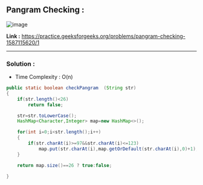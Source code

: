 ## Pangram Checking :

![image](https://user-images.githubusercontent.com/23376002/180645054-5e2df5c1-3297-4a25-9389-c39fade50f11.png)


**Link :** https://practice.geeksforgeeks.org/problems/pangram-checking-1587115620/1


-----------------------------------------------------------------------------------------------------------------------------------------------------


### Solution :

- Time Complexity : O(n)


```java
public static boolean checkPangram  (String str) 
{
    if(str.length()<26) 
        return false;

    str=str.toLowerCase();
    HashMap<Character,Integer> map=new HashMap<>();

    for(int i=0;i<str.length();i++)
    {
        if(str.charAt(i)>=97&&str.charAt(i)<=123) 
            map.put(str.charAt(i),map.getOrDefault(str.charAt(i),0)+1);
    }

    return map.size()==26 ? true:false;

}

```




